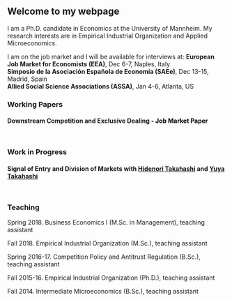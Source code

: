 ## Welcome to my webpage

I am a Ph.D. candidate in Economics at the University of Mannheim. My research interests are in Empirical Industrial Organization and Applied Microeconomics.

I am on the job market and I will be available for interviews at:
__European Job Market for Economists (EEA)__, Dec 6-7, Naples, Italy  
__Simposio de la Asociación Española de Economía (SAEe)__, Dec 13-15, Madrid, Spain  
__Allied Social Science Associations (ASSA)__, Jan 4-6, Atlanta, US

### Working Papers

#### Downstream Competition and Exclusive Dealing <span style="color:black"> - Job Market Paper </span>

<!---<p style='text-align: justify;'> <strong> Abstract </strong> Lorem ipsum dolor sit amet, consectetur adipiscing elit. Suspendisse feugiat, justo sed viverra vehicula, nunc est varius est, tincidunt commodo ex sem rutrum leo. Ut a dolor ut dolor accumsan luctus. Mauris ultricies interdum cursus. Donec nulla risus, consequat at orci in, facilisis finibus metus. Sed ac neque vitae orci interdum cursus. Integer ornare velit id porta sodales. Praesent id tortor quis risus pulvinar convallis vitae a enim. Aliquam vitae neque orci. Nunc viverra, nisi vitae congue varius, metus elit luctus leo, ac congue velit eros et neque. Donec ac tortor sed lectus maximus auctor. Proin quis lectus mollis, aliquam ante id, tempor sem. 
 </p>--->
 
<span style="display:block; height: 3mm;"></span>

### Work in Progress

#### Signal of Entry and Division of Markets <span> with [Hidenori Takahashi](https://sites.google.com/site/hidenoritakahashiutoronto/) and [Yuya Takahashi](https://sites.google.com/site/yuyasweb/) </span>

<!---<p style='text-align: justify;'> <strong> Abstract </strong> Lorem ipsum dolor sit amet, consectetur adipiscing elit. Suspendisse feugiat, justo sed viverra vehicula, nunc est varius est, tincidunt commodo ex sem rutrum leo. Ut a dolor ut dolor accumsan luctus. Mauris ultricies interdum cursus. Donec nulla risus, consequat at orci in, facilisis finibus metus. Sed ac neque vitae orci interdum cursus. Integer ornare velit id porta sodales. Praesent id tortor quis risus pulvinar convallis vitae a enim. Aliquam vitae neque orci. Nunc viverra, nisi vitae congue varius, metus elit luctus leo, ac congue velit eros et neque. Donec ac tortor sed lectus maximus auctor. Proin quis lectus mollis, aliquam ante id, tempor sem. 
 </p>--->

<span style="display:block; height: 3mm;"></span>

### Teaching
Spring 2018. Business Economics I (M.Sc. in Management), teaching assistant

Fall 2018. Empirical Industrial Organization (M.Sc.), teaching assistant

Spring 2016-17. Competition Policy and Antitrust Regulation (B.Sc.), teaching assistant

Fall 2015-16. Empirical Industrial Organization (Ph.D.), teaching assistant

Fall 2014. Intermediate Microeconomics (B.Sc.), teaching assistant
